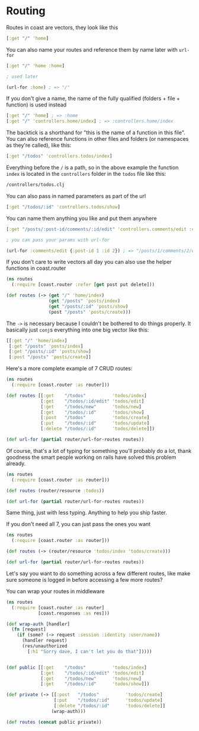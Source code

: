 # Routing

Routes in coast are vectors, they look like this

```clojure
[:get "/" 'home]
```

You can also name your routes and reference them by name later with `url-for`

```clojure
[:get "/" 'home :home]

; used later

(url-for :home) ; => "/"
```

If you don't give a name, the name of the fully qualified (folders + file + function) is used instead

```clojure
[:get "/" 'home] ; => :home
[:get "/" 'controllers.home/index] ; => :controllers.home/index
```

The backtick is a shorthand for "this is the name of a function in this file". You can also reference functions in other files and folders (or namespaces as they're called), like this:

```clojure
[:get "/todos" 'controllers.todos/index]
```

Everything before the `/` is a path, so in the above example the function `index` is located in the `controllers` folder in the `todos` file like this:

```sh
/controllers/todos.clj
```

You can also pass in named parameters as part of the url

```clojure
[:get "/todos/:id" 'controllers.todos/show]
```

You can name them anything you like and put them anywhere

```clojure
[:get "/posts/:post-id/comments/:id/edit" 'controllers.comments/edit :comments/edit]

; you can pass your params with url-for

(url-for :comments/edit {:post-id 1 :id 2}) ; => "/posts/1/comments/2/edit"
```

If you don’t care to write vectors all day you can also use the helper functions in coast.router

```clojure
(ns routes
  (:require [coast.router :refer [get post put delete]))

(def routes (-> (get "/" 'home/index)
                (get "/posts" 'posts/index)
                (get "/posts/:id" 'posts/show)
                (post "/posts" 'posts/create)))
```

The `->` is necessary because I couldn't be bothered to do things properly. It basically just `conj`s
everything into one big vector like this:

```clojure
[[:get "/" 'home/index]
 [:get "/posts" 'posts/index]
 [:get "/posts/:id" 'posts/show]
 [:post "/posts" 'posts/create]]
```

Here's a more complete example of 7 CRUD routes:

```clojure
(ns routes
  (:require [coast.router :as router]))

(def routes [[:get    "/todos"          'todos/index]
             [:get    "/todos/:id/edit" 'todos/edit]
             [:get    "/todos/new"      'todos/new]
             [:get    "/todos/:id"      'todos/show]
             [:post   "/todos"          'todos/create]
             [:put    "/todos/:id"      'todos/update]
             [:delete "/todos/:id"      'todos/delete]])

(def url-for (partial router/url-for-routes routes))
```

Of course, that's a lot of typing for something you'll probably do a lot,
thank goodness the smart people working on rails have solved this problem already.

```clojure
(ns routes
  (:require [coast.router :as router]))

(def routes (router/resource :todos))

(def url-for (partial router/url-for-routes routes))
```

Same thing, just with less typing. Anything to help you ship faster.

If you don't need all 7, you can just pass the ones you want

```clojure
(ns routes
  (:require [coast.router :as router]))

(def routes (-> (router/resource 'todos/index 'todos/create)))

(def url-for (partial router/url-for-routes routes))
```

Let's say you want to do something across a few different routes, like make sure someone is logged in before accessing a few more routes?

You can wrap your routes in middleware

```clojure
(ns routes
  (:require [coast.router :as router]
            [coast.responses :as res]))

(def wrap-auth [handler]
  (fn [request]
    (if (some? (-> request :session :identity :user/name))
      (handler request)
      (res/unauthorized
        [:h1 "Sorry dave, I can't let you do that"]))))


(def public [[:get    "/todos"          'todos/index]
             [:get    "/todos/:id/edit" 'todos/edit]
             [:get    "/todos/new"      'todos/new]
             [:get    "/todos/:id"      'todos/show]])

(def private (-> [[:post   "/todos"          'todos/create]
                  [:put    "/todos/:id"      'todos/update]
                  [:delete "/todos/:id"      'todos/delete]]
                 (wrap-auth)))

(def routes (concat public private))
```
